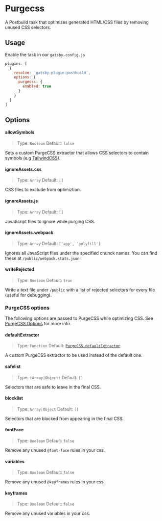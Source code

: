 # Purgecss
A Postbuild task that optimizes generated HTML/CSS files by removing unused CSS selectors.

## Usage
Enable the task in our `gatsby-config.js`
```javascript
plugins: [
  {
    resolve: `gatsby-plugin-postbuild`,
    options: {
      purgecss: {
        enabled: true
      }
    }
  }
]
```

## Options

#### allowSymbols
> Type: `Boolean` Default: `false`

Sets a custom PurgeCSS extractor that allows CSS selectors to contain symbols (e.g [TailwindCSS](https://tailwindcss.com/)).

#### ignoreAssets.css
> Type: `Array` Default: `[]`

CSS files to exclude from optimiztion.

#### ignoreAssets.js
> Type: `Array` Default: `[]`

JavaScript files to ignore while purging CSS.

#### ignoreAssets.webpack
> Type: `Array` Default: `['app', 'polyfill']`

Ignores all JavaScript files under the specified chunck names. You can find these at `/public/webpack.stats.json`.

#### writeRejected
> Type: `Boolean` Default: `true`

Write a text file under `/public` with a list of rejected selectors for every file (useful for debugging).

### PurgeCSS options
The following options are passed to PurgeCSS while optimizing CSS. See [PurgeCSS Options][purgecss-config] for more info.

#### defaultExtractor
> Type: `Function` Default: [`PurgeCSS.defaultExtractor`][purgecss-config]

A custom PurgeCSS extractor to be used instead of the default one.

#### safelist
> Type: `(Array|Object)` Default: `[]`

Selectors that are safe to leave in the final CSS.

#### blocklist
> Type: `Array|Object` Default: `[]`

Selectors that are blocked from appearing in the final CSS.

#### fontFace
> Type: `Boolean` Default: `false`

Remove any unused `@font-face` rules in your css.

#### variables
> Type: `Boolean` Default: `false`

Remove any unused `@keyframes` rules in your css.

#### keyframes
> Type: `Boolean` Default: `false`

Remove any unused variables in your css.

[purgecss-config]: https://purgecss.com/configuration.html